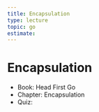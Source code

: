 ```yaml
---
title: Encapsulation
type: lecture
topic: go
estimate:
---
```


# Encapsulation

- Book: Head First Go
- Chapter: Encapsulation
- Quiz:
